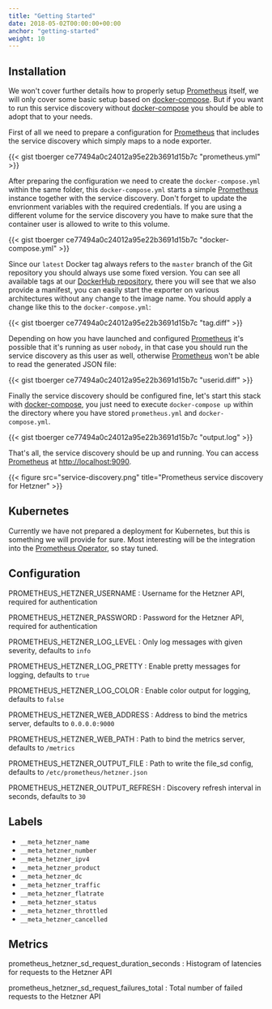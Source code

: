 ```yaml
---
title: "Getting Started"
date: 2018-05-02T00:00:00+00:00
anchor: "getting-started"
weight: 10
---
```


## Installation

We won't cover further details how to properly setup [Prometheus](https://prometheus.io) itself, we will only cover some basic setup based on [docker-compose](https://docs.docker.com/compose/). But if you want to run this service discovery without [docker-compose](https://docs.docker.com/compose/) you should be able to adopt that to your needs.

First of all we need to prepare a configuration for [Prometheus](https://prometheus.io) that includes the service discovery which simply maps to a node exporter.

{{< gist tboerger ce77494a0c24012a95e22b3691d15b7c "prometheus.yml" >}}

After preparing the configuration we need to create the `docker-compose.yml` within the same folder, this `docker-compose.yml` starts a simple [Prometheus](https://prometheus.io) instance together with the service discovery. Don't forget to update the envrionment variables with the required credentials. If you are using a different volume for the service discovery you have to make sure that the container user is allowed to write to this volume.

{{< gist tboerger ce77494a0c24012a95e22b3691d15b7c "docker-compose.yml" >}}

Since our `latest` Docker tag always refers to the `master` branch of the Git repository you should always use some fixed version. You can see all available tags at our [DockerHub repository](https://hub.docker.com/r/promhippie/prometheus-hetzner-sd/tags/), there you will see that we also provide a manifest, you can easily start the exporter on various architectures without any change to the image name. You should apply a change like this to the `docker-compose.yml`:

{{< gist tboerger ce77494a0c24012a95e22b3691d15b7c "tag.diff" >}}

Depending on how you have launched and configured [Prometheus](https://prometheus.io) it's possible that it's running as user `nobody`, in that case you should run the service discovery as this user as well, otherwise [Prometheus](https://prometheus.io) won't be able to read the generated JSON file:

{{< gist tboerger ce77494a0c24012a95e22b3691d15b7c "userid.diff" >}}

Finally the service discovery should be configured fine, let's start this stack with [docker-compose](https://docs.docker.com/compose/), you just need to execute `docker-compose up` within the directory where you have stored `prometheus.yml` and `docker-compose.yml`.

{{< gist tboerger ce77494a0c24012a95e22b3691d15b7c "output.log" >}}

That's all, the service discovery should be up and running. You can access [Prometheus](https://prometheus.io) at [http://localhost:9090](http://localhost:9090).

{{< figure src="service-discovery.png" title="Prometheus service discovery for Hetzner" >}}

## Kubernetes

Currently we have not prepared a deployment for Kubernetes, but this is something we will provide for sure. Most interesting will be the integration into the [Prometheus Operator](https://coreos.com/operators/prometheus/docs/latest/), so stay tuned.

## Configuration

PROMETHEUS_HETZNER_USERNAME
: Username for the Hetzner API, required for authentication

PROMETHEUS_HETZNER_PASSWORD
: Password for the Hetzner API, required for authentication

PROMETHEUS_HETZNER_LOG_LEVEL
: Only log messages with given severity, defaults to `info`

PROMETHEUS_HETZNER_LOG_PRETTY
: Enable pretty messages for logging, defaults to `true`

PROMETHEUS_HETZNER_LOG_COLOR
: Enable color output for logging, defaults to `false`

PROMETHEUS_HETZNER_WEB_ADDRESS
: Address to bind the metrics server, defaults to `0.0.0.0:9000`

PROMETHEUS_HETZNER_WEB_PATH
: Path to bind the metrics server, defaults to `/metrics`

PROMETHEUS_HETZNER_OUTPUT_FILE
: Path to write the file_sd config, defaults to `/etc/prometheus/hetzner.json`

PROMETHEUS_HETZNER_OUTPUT_REFRESH
: Discovery refresh interval in seconds, defaults to `30`

## Labels

* `__meta_hetzner_name`
* `__meta_hetzner_number`
* `__meta_hetzner_ipv4`
* `__meta_hetzner_product`
* `__meta_hetzner_dc`
* `__meta_hetzner_traffic`
* `__meta_hetzner_flatrate`
* `__meta_hetzner_status`
* `__meta_hetzner_throttled`
* `__meta_hetzner_cancelled`

## Metrics

prometheus_hetzner_sd_request_duration_seconds
: Histogram of latencies for requests to the Hetzner API

prometheus_hetzner_sd_request_failures_total
: Total number of failed requests to the Hetzner API
